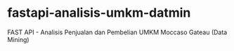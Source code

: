# fastapi-analisis-umkm-datmin
FAST API - Analisis Penjualan dan Pembelian UMKM Moccaso Gateau (Data Mining)
